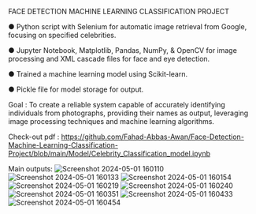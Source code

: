 FACE DETECTION MACHINE LEARNING CLASSIFICATION PROJECT

● Python script with Selenium for automatic image retrieval from Google, focusing on specified celebrities.

● Jupyter Notebook, Matplotlib, Pandas, NumPy, & OpenCV for image processing and  XML cascade files for face and eye detection.

● Trained a machine learning model using Scikit-learn.

● Pickle file for model storage for output.

Goal : To create a reliable system capable of accurately identifying individuals from photographs, providing their names as  output, leveraging image processing techniques and machine learning algorithms.

Check-out pdf : https://github.com/Fahad-Abbas-Awan/Face-Detection-Machine-Learning-Classification-Project/blob/main/Model/Celebrity_Classification_model.ipynb

Main outputs:
![Screenshot 2024-05-01 160110](https://github.com/Fahad-Abbas-Awan/Face-Detection-Machine-Learning-Classification-Project/assets/145196436/54a46a14-db6d-4cc2-983b-ed831d3a60a8)
![Screenshot 2024-05-01 160133](https://github.com/Fahad-Abbas-Awan/Face-Detection-Machine-Learning-Classification-Project/assets/145196436/c8bd6fdf-c1e4-4377-9ba5-72a2e41443a9)
![Screenshot 2024-05-01 160154](https://github.com/Fahad-Abbas-Awan/Face-Detection-Machine-Learning-Classification-Project/assets/145196436/2b36a70b-0be4-42ca-82d1-e369bad8b50b)
![Screenshot 2024-05-01 160219](https://github.com/Fahad-Abbas-Awan/Face-Detection-Machine-Learning-Classification-Project/assets/145196436/9bcfd317-8642-4be5-a110-e536b7835eba)
![Screenshot 2024-05-01 160240](https://github.com/Fahad-Abbas-Awan/Face-Detection-Machine-Learning-Classification-Project/assets/145196436/fa661977-7d2b-4f20-8a63-1de478f00311)
![Screenshot 2024-05-01 160351](https://github.com/Fahad-Abbas-Awan/Face-Detection-Machine-Learning-Classification-Project/assets/145196436/e687dd1b-5bd1-4fb4-8d45-ef3986567408)
![Screenshot 2024-05-01 160433](https://github.com/Fahad-Abbas-Awan/Face-Detection-Machine-Learning-Classification-Project/assets/145196436/5b84ba92-8580-440e-8f0f-3d5eb446eacb)
![Screenshot 2024-05-01 160454](https://github.com/Fahad-Abbas-Awan/Face-Detection-Machine-Learning-Classification-Project/assets/145196436/8527303f-509d-4bc6-b66d-c1f8fb652b89)
